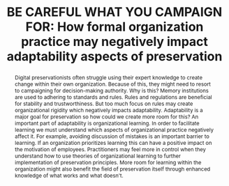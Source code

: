 ---
abstract: Digital preservationists often struggle using their expert knowledge to
  create change within their own organization. Because of this, they might need to
  resort to campaigning for decision-making authority. Why is this? Memory institutions
  are used to adhering to standards and rules. Rules and regulations are beneficial
  for stability and trustworthiness. But too much focus on rules may create organizational
  rigidity which negatively impacts adaptability. Adaptability is a major goal for
  preservation so how could we create more room for this? An important part of adaptability
  is organizational learning. In order to facilitate learning we must understand which
  aspects of organizational practice negatively affect it. For example, avoiding discussion
  of mistakes is an important barrier to learning. If an organization prioritizes
  learning this can have a positive impact on the motivation of employees. Practitioners
  may feel more in control when they understand how to use theories of organizational
  learning to further implementation of preservation principles. More room for learning
  within the organization might also benefit the field of preservation itself through
  enhanced knowledge of what works and what doesn't.
creators:
- Steinmeier, Daniel
date: null
document_url: https://www.ideals.illinois.edu/items/128292/bitstreams/428949/data.pdf
grand_parent: iPRES
institutions: []
keywords:
- organizational theory
- learning organization
- adaptability
- stability
landing_page_url: https://hdl.handle.net/2142/121088
language: eng
layout: publication
license: CC-BY 4.0 International
notes_url: null
parent: iPRES 2023
publication_type: paper
size: null
slides_url: https://hdl.handle.net/2142/121658
source_name: iPRES
title: 'BE CAREFUL WHAT YOU CAMPAIGN FOR: How formal organization practice may negatively
  impact adaptability aspects of preservation'
year: 2023
---